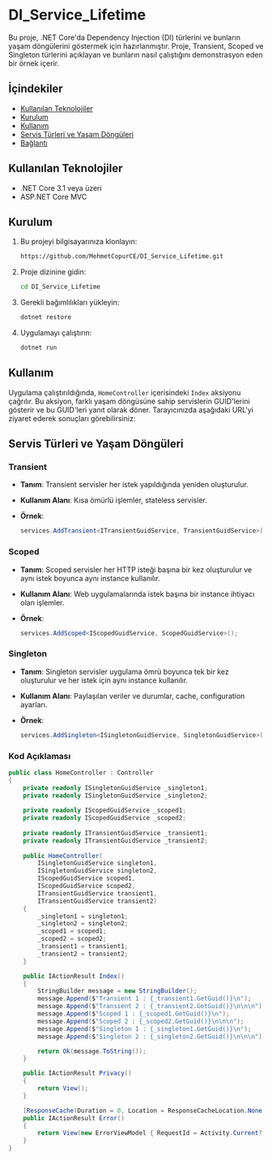 # DI_Service_Lifetime

Bu proje, .NET Core'da Dependency Injection (DI) türlerini ve bunların yaşam döngülerini göstermek için hazırlanmıştır. Proje, Transient, Scoped ve Singleton türlerini açıklayan ve bunların nasıl çalıştığını demonstrasyon eden bir örnek içerir.

## İçindekiler

- [Kullanılan Teknolojiler](#kullanılan-teknolojiler)
- [Kurulum](#kurulum)
- [Kullanım](#kullanım)
- [Servis Türleri ve Yaşam Döngüleri](#servis-türleri-ve-yaşam-döngüleri)
- [Bağlantı](#bağlantı)

## Kullanılan Teknolojiler

- .NET Core 3.1 veya üzeri
- ASP.NET Core MVC

## Kurulum

1. Bu projeyi bilgisayarınıza klonlayın:

    ```bash
    https://github.com/MehmetCopurCE/DI_Service_Lifetime.git
    ```

2. Proje dizinine gidin:

    ```bash
    cd DI_Service_Lifetime
    ```

3. Gerekli bağımlılıkları yükleyin:

    ```bash
    dotnet restore
    ```

4. Uygulamayı çalıştırın:

    ```bash
    dotnet run
    ```

## Kullanım

Uygulama çalıştırıldığında, `HomeController` içerisindeki `Index` aksiyonu çağrılır. Bu aksiyon, farklı yaşam döngüsüne sahip servislerin GUID'lerini gösterir ve bu GUID'leri yanıt olarak döner. Tarayıcınızda aşağıdaki URL'yi ziyaret ederek sonuçları görebilirsiniz:



## Servis Türleri ve Yaşam Döngüleri

### Transient

- **Tanım**: Transient servisler her istek yapıldığında yeniden oluşturulur.
- **Kullanım Alanı**: Kısa ömürlü işlemler, stateless servisler.
- **Örnek**:

    ```csharp
    services.AddTransient<ITransientGuidService, TransientGuidService>();
    ```

### Scoped

- **Tanım**: Scoped servisler her HTTP isteği başına bir kez oluşturulur ve aynı istek boyunca aynı instance kullanılır.
- **Kullanım Alanı**: Web uygulamalarında istek başına bir instance ihtiyacı olan işlemler.
- **Örnek**:

    ```csharp
    services.AddScoped<IScopedGuidService, ScopedGuidService>();
    ```

### Singleton

- **Tanım**: Singleton servisler uygulama ömrü boyunca tek bir kez oluşturulur ve her istek için aynı instance kullanılır.
- **Kullanım Alanı**: Paylaşılan veriler ve durumlar, cache, configuration ayarları.
- **Örnek**:

    ```csharp
    services.AddSingleton<ISingletonGuidService, SingletonGuidService>();
    ```

### Kod Açıklaması

```csharp
public class HomeController : Controller
{
    private readonly ISingletonGuidService _singleton1;
    private readonly ISingletonGuidService _singleton2;
    
    private readonly IScopedGuidService _scoped1;
    private readonly IScopedGuidService _scoped2;
    
    private readonly ITransientGuidService _transient1;
    private readonly ITransientGuidService _transient2;
    
    public HomeController(
        ISingletonGuidService singleton1, 
        ISingletonGuidService singleton2,
        IScopedGuidService scoped1,
        IScopedGuidService scoped2,
        ITransientGuidService transient1,
        ITransientGuidService transient2)
    {
        _singleton1 = singleton1;
        _singleton2 = singleton2;
        _scoped1 = scoped1;
        _scoped2 = scoped2;
        _transient1 = transient1;
        _transient2 = transient2;
    }

    public IActionResult Index()
    {
        StringBuilder message = new StringBuilder();
        message.Append($"Transient 1 : {_transient1.GetGuid()}\n");
        message.Append($"Transient 2 : {_transient2.GetGuid()}\n\n\n");
        message.Append($"Scoped 1 : {_scoped1.GetGuid()}\n");
        message.Append($"Scoped 2 : {_scoped2.GetGuid()}\n\n\n");
        message.Append($"Singleton 1 : {_singleton1.GetGuid()}\n");
        message.Append($"Singleton 2 : {_singleton2.GetGuid()}\n\n\n");

        return Ok(message.ToString());
    }

    public IActionResult Privacy()
    {
        return View();
    }

    [ResponseCache(Duration = 0, Location = ResponseCacheLocation.None, NoStore = true)]
    public IActionResult Error()
    {
        return View(new ErrorViewModel { RequestId = Activity.Current?.Id ?? HttpContext.TraceIdentifier });
    }
}


